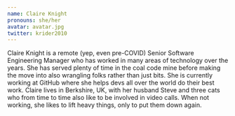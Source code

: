 ```yaml
---
name: Claire Knight
pronouns: she/her
avatar: avatar.jpg
twitter: krider2010
---
```


Claire Knight is a remote (yep, even pre-COVID) Senior Software Engineering Manager who has worked in many areas of technology over the years. She has served plenty of time in the coal code mine before making the move into also wrangling folks rather than just bits. She is currently working at GitHub where she helps devs all over the world do their best work. Claire lives in Berkshire, UK, with her husband Steve and three cats who from time to time also like to be involved in video calls. When not working, she likes to lift heavy things, only to put them down again.
